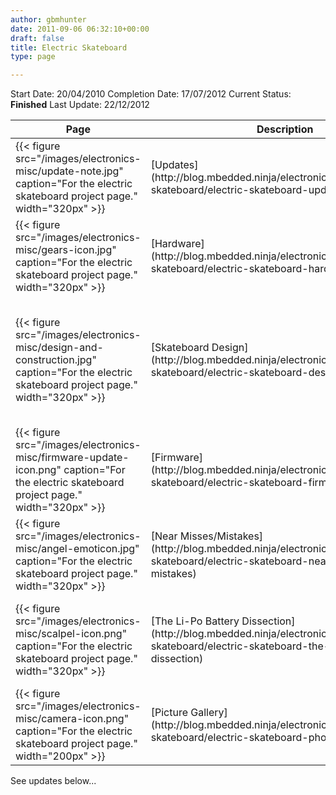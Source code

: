 ```yaml
---
author: gbmhunter
date: 2011-09-06 06:32:10+00:00
draft: false
title: Electric Skateboard
type: page

---
```


Start Date: 20/04/2010
Completion Date: 17/07/2012
Current Status: **Finished**
Last Update: 22/12/2012


<table>
    <thead>
        <tr>
            <th>Page</th>
            <th>Description</th>
        </tr>
    </thead>
<tbody >
<tr >

<td >{{< figure src="/images/electronics-misc/update-note.jpg" caption="For the electric skateboard project page."  width="320px" >}}
</td>

<td >[Updates](http://blog.mbedded.ninja/electronics/projects/electric-skateboard/electric-skateboard-updates)
</td>

<td >Major updates on project so far (or see below)
</td>
</tr>
<tr >

<td >{{< figure src="/images/electronics-misc/gears-icon.jpg" caption="For the electric skateboard project page."  width="320px" >}}
</td>

<td >[Hardware](http://blog.mbedded.ninja/electronics/projects/electric-skateboard/electric-skateboard-hardware)
</td>

<td >The physical hardware used to make the skateboard
</td>
</tr>
<tr >

<td >{{< figure src="/images/electronics-misc/design-and-construction.jpg" caption="For the electric skateboard project page."  width="320px" >}}
</td>

<td >[Skateboard Design](http://blog.mbedded.ninja/electronics/projects/electric-skateboard/electric-skateboard-design)
</td>

<td >The design page! All about the circuits, wireless comms, motor control, wheels, failures, explosions, and that sort of stuff.
</td>
</tr>
<tr >

<td >{{< figure src="/images/electronics-misc/firmware-update-icon.png" caption="For the electric skateboard project page."  width="320px" >}}
</td>

<td >[Firmware](http://blog.mbedded.ninja/electronics/projects/electric-skateboard/electric-skateboard-firmware)
</td>

<td >The embedded firmware that runs the board and remote.
</td>
</tr>
<tr >

<td >{{< figure src="/images/electronics-misc/angel-emoticon.jpg" caption="For the electric skateboard project page."  width="320px" >}}
</td>

<td >[Near Misses/Mistakes](http://blog.mbedded.ninja/electronics/projects/electric-skateboard/electric-skateboard-near-misses-and-mistakes)
</td>

<td >Near misses/mistakes are always fun to talk about, so here is a list of them...
</td>
</tr>
<tr >

<td >{{< figure src="/images/electronics-misc/scalpel-icon.png" caption="For the electric skateboard project page."  width="320px" >}}
</td>

<td >[The Li-Po Battery Dissection](http://blog.mbedded.ninja/electronics/projects/electric-skateboard/electric-skateboard-the-li-po-battery-dissection)
</td>

<td >I pulled apart a Li-Po bettery after one of the eight cells died. Detailed report of the insides of a Li-Po battery.
</td>
</tr>
<tr >

<td >{{< figure src="/images/electronics-misc/camera-icon.png" caption="For the electric skateboard project page."  width="200px" >}}
</td>

<td >[Picture Gallery](http://blog.mbedded.ninja/electronics/projects/electric-skateboard/electric-skateboard-photo-album)
</td>

<td >Photos!
</td>
</tr>
</tbody>
</table>


See updates below...
